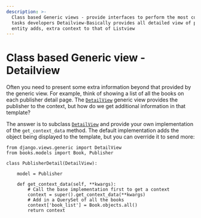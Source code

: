 ```yaml
---
description: >-
  Class based Generic views - provide interfaces to perform the most common
  tasks developers Detailview-Basically provides all detailed view of particular
  entity adds, extra context to that of Listview
---
```


# Class based Generic view - Detailview

Often you need to present some extra information beyond that provided by the generic view. For example, think of showing a list of all the books on each publisher detail page. The [`DetailView`](https://docs.djangoproject.com/en/3.0/ref/class-based-views/generic-display/#django.views.generic.detail.DetailView) generic view provides the publisher to the context, but how do we get additional information in that template?

The answer is to subclass [`DetailView`](https://docs.djangoproject.com/en/3.0/ref/class-based-views/generic-display/#django.views.generic.detail.DetailView) and provide your own implementation of the `get_context_data` method. The default implementation adds the object being displayed to the template, but you can override it to send more:

```text
from django.views.generic import DetailView
from books.models import Book, Publisher

class PublisherDetail(DetailView):

    model = Publisher

    def get_context_data(self, **kwargs):
        # Call the base implementation first to get a context
        context = super().get_context_data(**kwargs)
        # Add in a QuerySet of all the books
        context['book_list'] = Book.objects.all()
        return context
```




